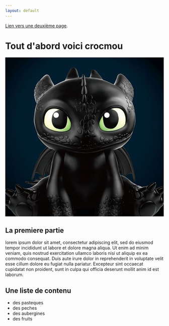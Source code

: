 ```yaml
---
layout: default
---
```




[Lien vers une deuxième page](./another-page.html).

# Tout d'abord voici crocmou

![C'est crocmou](img/krokmou.jpg)

## La premiere partie
lorem ipsum dolor sit amet, consectetur adipiscing elit, sed do eiusmod tempor incididunt ut labore et dolore magna aliqua. Ut enim ad minim veniam, quis nostrud exercitation ullamco laboris nisi ut aliquip ex ea commodo consequat. Duis aute irure dolor in reprehenderit in voluptate velit esse cillum dolore eu fugiat nulla pariatur. Excepteur sint occaecat cupidatat non proident, sunt in culpa qui officia deserunt mollit anim id est laborum.

## Une liste de contenu
 * des pasteques
 * des peches
 * des aubergines
 * des fruits
 



